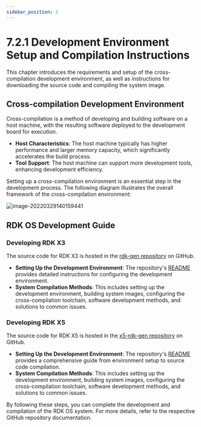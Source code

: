 ```yaml
---
sidebar_position: 1
---
```

# 7.2.1 Development Environment Setup and Compilation Instructions

This chapter introduces the requirements and setup of the cross-compilation development environment, as well as instructions for downloading the source code and compiling the system image.

## Cross-compilation Development Environment

Cross-compilation is a method of developing and building software on a host machine, with the resulting software deployed to the development board for execution.

- **Host Characteristics**: The host machine typically has higher performance and larger memory capacity, which significantly accelerates the build process.
- **Tool Support**: The host machine can support more development tools, enhancing development efficiency.

Setting up a cross-compilation environment is an essential step in the development process. The following diagram illustrates the overall framework of the cross-compilation environment:

![image-20220329140159441](https://rdk-doc.oss-cn-beijing.aliyuncs.com/doc/img/07_Advanced_development/02_linux_development/image/environment_build/image-20220329140159441.png)

## RDK OS Development Guide

### Developing RDK X3

The source code for RDK X3 is hosted in the [rdk-gen repository](https://github.com/D-Robotics/rdk-gen) on GitHub.

- **Setting Up the Development Environment**: The repository's [README](https://github.com/D-Robotics/rdk-gen/blob/main/README_EN.md) provides detailed instructions for configuring the development environment.
- **System Compilation Methods**: This includes setting up the development environment, building system images, configuring the cross-compilation toolchain, software development methods, and solutions to common issues.

### Developing RDK X5

The source code for RDK X5 is hosted in the [x5-rdk-gen repository](https://github.com/D-Robotics/x5-rdk-gen) on GitHub.

- **Setting Up the Development Environment**: The repository's [README](https://github.com/D-Robotics/x5-rdk-gen/blob/main/README_EN.md) provides a comprehensive guide from environment setup to source code compilation.
- **System Compilation Methods**: This includes setting up the development environment, building system images, configuring the cross-compilation toolchain, software development methods, and solutions to common issues.

By following these steps, you can complete the development and compilation of the RDK OS system. For more details, refer to the respective GitHub repository documentation.